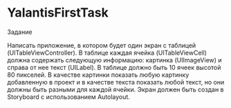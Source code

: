 # YalantisFirstTask

Задание

Написать приложение, в котором будет один экран с таблицей (UITableViewController).
В таблице каждая ячейка (UITableViewCell) должна содержать следующую информацию: картинка 
(UIImageView) и справа от нее текст (UILabel). В таблице должно быть 10 ячеек высотой 80 пикселей. 
В качестве картинки показать любую картинку добавленную в проект и в качестве текста показать любой текст,
но они должны быть разными для каждой ячейки. Экран должен быть создан в Storyboard с использованием Autolayout.
